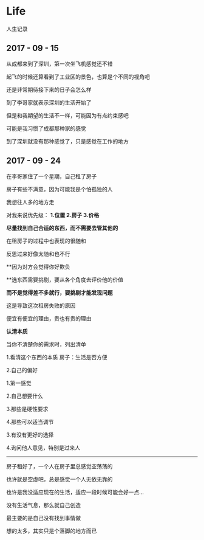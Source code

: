 # Life
人生记录

## 2017 - 09 - 15
从成都来到了深圳，第一次坐飞机感觉还不错

起飞的时候还算看到了工业区的景色，也算是个不同的视角吧

还是非常期待接下来的日子会怎么样

到了李哥家就表示深圳的生活开始了

但是和我期望的生活不一样，可能因为有点约束感吧

可能是我习惯了成都那种家的感觉

到了深圳就没有那种感觉了，只是感觉在工作的地方


## 2017 - 09 - 24
在李哥家住了一个星期，自己租了房子

房子有些不满意，因为可能我是个怕孤独的人

我想往人多的地方走

对我来说优先级： **1.位置 2.房子 3.价格**

**尽量找到自己合适的东西，而不需要去管其他的**

在租房子的过程中也表现的很随和

反思过来好像太随和也不行

**因为对方会觉得你好欺负

**选东西需要挑剔，要从各个角度去评价他的价值

**而不是觉得差不多就行，要挑剔才能发现问题**

这是导致这次租房失败的原因

便宜有便宜的理由，贵也有贵的理由

**认清本质**


当你不清楚你的需求时，列出清单

1.看清这个东西的本质 房子：生活是否方便

2.自己的偏好

  1.第一感觉
  
  2.自己想要什么
  
  3.那些是硬性要求
  
  4.那些可以适当调节
  
3.有没有更好的选择

4.询问他人意见，特别是过来人

----
房子租好了，一个人在房子里总感觉空荡荡的

也许就是空虚吧，总是感觉一个人无依无靠的

也许是我没适应现在的生活，适应一段时候可能会好一点...

没有生活气息，那么就自己创造


最主要的是自己没有找到事情做

想的太多，其实只是个落脚的地方而已

